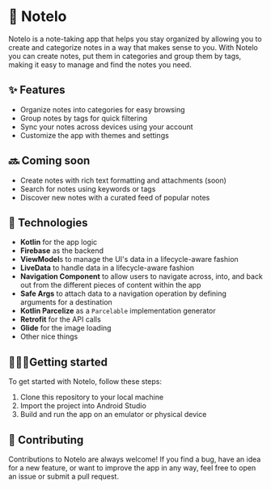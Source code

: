 # 📝 Notelo

Notelo is a note-taking app that helps you stay organized by allowing you to create and categorize notes in a way that makes sense to you. With Notelo you can create notes, put them in categories and
group them by tags, making it easy to manage and find the notes you need.

## ✨ Features

- Organize notes into categories for easy browsing
- Group notes by tags for quick filtering
- Sync your notes across devices using your account
- Customize the app with themes and settings

## 🔜 Coming soon

- Create notes with rich text formatting and attachments (soon)
- Search for notes using keywords or tags
- Discover new notes with a curated feed of popular notes

## 🔮 Technologies

- **Kotlin** for the app logic
- **Firebase** as the backend
- **ViewModel**s to manage the UI's data in a lifecycle-aware fashion
- **LiveData** to handle data in a lifecycle-aware fashion
- **Navigation Component** to allow users to navigate across, into, and back out from the different pieces of content within the app
- **Safe Args** to attach data to a navigation operation by defining arguments for a destination
- **Kotlin Parcelize** as a `Parcelable` implementation generator
- **Retrofit** for the API calls
- **Glide** for the image loading 
- Other nice things

## 🏃🏻‍♂️Getting started

To get started with Notelo, follow these steps:

1. Clone this repository to your local machine
2. Import the project into Android Studio
3. Build and run the app on an emulator or physical device

## 🤝 Contributing

Contributions to Notelo are always welcome! If you find a bug, have an idea for a new feature, or want to improve the app in any way, feel free to open an issue or submit a pull
request.